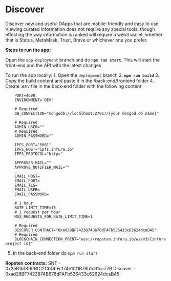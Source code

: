 
# Discover  

Discover new and useful DApps that are mobile-friendly and easy to use. Viewing curated information does not require any special tools, though effecting the way information is ranked will require a web3 wallet, whether that is Status, MetaMask, Trust, Brave or whichever one you prefer.

**Steps to run the app:**

Open the `app-deployment` branch and do **`npm run start`**. This will start the front-end and the API with the latest changes

To run the app locally:
    1. Open the `deployment` branch
    2. **`npm run build`**
    3. Copy the build content and paste it in the /back-end/frontend folder
    4. Create .env file in the back-end folder with the following content
```
    PORT=4000
    ENVIRONMENT='DEV'
    
    # Required
    DB_CONNECTION="mongodb://localhost:27017/{your mongod db name}"

    # Required
    ADMIN_USER="" 
    # Required
    ADMIN_PASSWORD=""

    IPFS_PORT="5001"
    IPFS_HOST="ipfs.infura.io"
    IPFS_PROTOCOL="https"

    APPROVER_MAIL=""
    APPROVE_NOTIFIER_MAIL=""

    EMAIL_HOST=
    EMAIL_PORT=
    EMAIL_TLS=
    EMAIL_USER=
    EMAIL_PASSWORD=

    # 1 hour
    RATE_LIMIT_TIME=15
    # 1 request per hour
    MAX_REQUESTS_FOR_RATE_LIMIT_TIME=1

    # Required
    DISCOVER_CONTRACT="0xad28BF7423874B678dFAFb526433c62624dcaB45"
    # Required
    BLOCKCHAIN_CONNECTION_POINT="wss://ropsten.infura.io/ws/v3/{infura project id}"
```
5. In the back-end folder do `npm run start`
    

**Ropsten contracts:**
SNT - 0x25B1bD06fBfC2CbDbFc174e10f1B78b1c91cc77B
Discover - 0xad28BF7423874B678dFAFb526433c62624dcaB45
